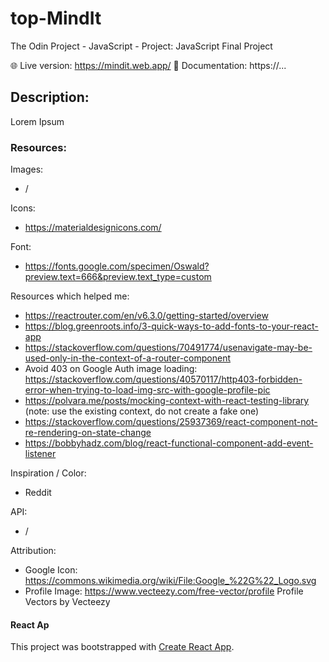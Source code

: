 # top-MindIt
The Odin Project - JavaScript - Project: JavaScript Final Project 

🌐 Live version: https://mindit.web.app/
📁 Documentation: https://... 

## Description:

Lorem Ipsum

### Resources:

Images:
- /

Icons:
- https://materialdesignicons.com/

Font:
- https://fonts.google.com/specimen/Oswald?preview.text=666&preview.text_type=custom

Resources which helped me:
- https://reactrouter.com/en/v6.3.0/getting-started/overview
- https://blog.greenroots.info/3-quick-ways-to-add-fonts-to-your-react-app
- https://stackoverflow.com/questions/70491774/usenavigate-may-be-used-only-in-the-context-of-a-router-component
- Avoid 403 on Google Auth image loading: https://stackoverflow.com/questions/40570117/http403-forbidden-error-when-trying-to-load-img-src-with-google-profile-pic
- https://polvara.me/posts/mocking-context-with-react-testing-library (note: use the existing context, do not create a fake one)
- https://stackoverflow.com/questions/25937369/react-component-not-re-rendering-on-state-change
- https://bobbyhadz.com/blog/react-functional-component-add-event-listener

Inspiration / Color:
- Reddit

API:
- /

Attribution:
- Google Icon: https://commons.wikimedia.org/wiki/File:Google_%22G%22_Logo.svg
- Profile Image: https://www.vecteezy.com/free-vector/profile Profile Vectors by Vecteezy

#### React Ap

This project was bootstrapped with [Create React App](https://github.com/facebook/create-react-app).
